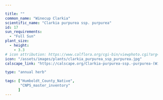 ```yaml
---

title: ""
common_name: "Winecup Clarkia"
scientific_name: "Clarkia purpurea ssp. purpurea"
id: 17
sun_requirements:
  - "Full Sun"
plant_size:
  - height: 
    - 3.3
# icon attribution: https://www.calflora.org/cgi-bin/viewphoto.cgi?arg=/app/up/entry/59/17824.jpg 
icon: "/assets/images/plants/clarkia_purpurea_ssp_purpurea.jpg" 
calscape_link: "https://calscape.org/Clarkia-purpurea-ssp.-purpurea-(Winecup-Clarkia)"

type: "annual herb"

tags: ["Humboldt_County_Native",
       "CNPS_master_inventory"
      ]
---
```



